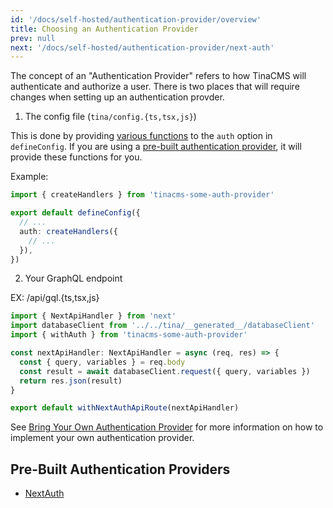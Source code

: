 ```yaml
---
id: '/docs/self-hosted/authentication-provider/overview'
title: Choosing an Authentication Provider
prev: null
next: '/docs/self-hosted/authentication-provider/next-auth'
---
```


The concept of an "Authentication Provider" refers to how TinaCMS will authenticate and authorize a user. There is two places that will require changes when setting up an authentication provder.

1. The config file (`tina/config.{ts,tsx,js}`)

This is done by providing [various functions](/docs/self-hosted/authentication-provider/bring-your-own#) to the `auth` option in `defineConfig`. If you are using a [pre-built authentication provider](), it will provide these functions for you.

Example:

```ts
import { createHandlers } from 'tinacms-some-auth-provider'

export default defineConfig({
  // ...
  auth: createHandlers({
    // ...
  }),
})
```

2. Your GraphQL endpoint

EX: /api/gql.{ts,tsx,js}

```ts
import { NextApiHandler } from 'next'
import databaseClient from '../../tina/__generated__/databaseClient'
import { withAuth } from 'tinacms-some-auth-provider'

const nextApiHandler: NextApiHandler = async (req, res) => {
  const { query, variables } = req.body
  const result = await databaseClient.request({ query, variables })
  return res.json(result)
}

export default withNextAuthApiRoute(nextApiHandler)
```

See [Bring Your Own Authentication Provider](/docs/self-hosted/authentication-provider/bring-your-own) for more information on how to implement your own authentication provider.

## Pre-Built Authentication Providers

- [NextAuth](/docs/self-hosted/authentication-provider/next-auth)
